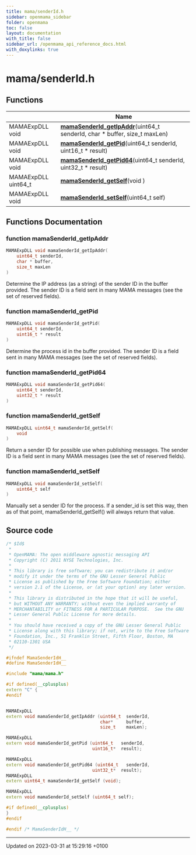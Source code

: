 ```yaml
---
title: mama/senderId.h
sidebar: openmama_sidebar
folder: openmama
toc: false
layout: documentation
with_title: false
sidebar_url: /openmama_api_reference_docs.html
with_doxylinks: true
---
```


# mama/senderId.h



## Functions

|                | Name           |
| -------------- | -------------- |
| MAMAExpDLL void | **[mamaSenderId_getIpAddr](senderId_8h.html#function-mamasenderid-getipaddr)**(uint64_t senderId, char * buffer, size_t maxLen) |
| MAMAExpDLL void | **[mamaSenderId_getPid](senderId_8h.html#function-mamasenderid-getpid)**(uint64_t senderId, uint16_t * result) |
| MAMAExpDLL void | **[mamaSenderId_getPid64](senderId_8h.html#function-mamasenderid-getpid64)**(uint64_t senderId, uint32_t * result) |
| MAMAExpDLL uint64_t | **[mamaSenderId_getSelf](senderId_8h.html#function-mamasenderid-getself)**(void ) |
| MAMAExpDLL void | **[mamaSenderId_setSelf](senderId_8h.html#function-mamasenderid-setself)**(uint64_t self) |


## Functions Documentation

### function mamaSenderId_getIpAddr

```cpp
MAMAExpDLL void mamaSenderId_getIpAddr(
    uint64_t senderId,
    char * buffer,
    size_t maxLen
)
```


Determine the IP address (as a string) of the sender ID in the buffer provided. The sender ID is a field sent in many MAMA messages (see the set of reserved fields). 


### function mamaSenderId_getPid

```cpp
MAMAExpDLL void mamaSenderId_getPid(
    uint64_t senderId,
    uint16_t * result
)
```


Determine the process id in the buffer provided. The sender ID is a field sent in many MAMA messages (see the set of reserved fields). 


### function mamaSenderId_getPid64

```cpp
MAMAExpDLL void mamaSenderId_getPid64(
    uint64_t senderId,
    uint32_t * result
)
```


### function mamaSenderId_getSelf

```cpp
MAMAExpDLL uint64_t mamaSenderId_getSelf(
    void 
)
```


Return a sender ID for possible use when publishing messages. The sender ID is a field sent in many MAMA messages (see the set of reserved fields). 


### function mamaSenderId_setSelf

```cpp
MAMAExpDLL void mamaSenderId_setSelf(
    uint64_t self
)
```


Manually set a sender ID for the process. If a sender_id is set this way, then as of that point, mamaSenderId_getSelf() will always return that value. 




## Source code

```cpp
/* $Id$
 *
 * OpenMAMA: The open middleware agnostic messaging API
 * Copyright (C) 2011 NYSE Technologies, Inc.
 *
 * This library is free software; you can redistribute it and/or
 * modify it under the terms of the GNU Lesser General Public
 * License as published by the Free Software Foundation; either
 * version 2.1 of the License, or (at your option) any later version.
 *
 * This library is distributed in the hope that it will be useful,
 * but WITHOUT ANY WARRANTY; without even the implied warranty of
 * MERCHANTABILITY or FITNESS FOR A PARTICULAR PURPOSE.  See the GNU
 * Lesser General Public License for more details.
 *
 * You should have received a copy of the GNU Lesser General Public
 * License along with this library; if not, write to the Free Software
 * Foundation, Inc., 51 Franklin Street, Fifth Floor, Boston, MA
 * 02110-1301 USA
 */

#ifndef MamaSenderIdH__
#define MamaSenderIdH__

#include "mama/mama.h"

#if defined(__cplusplus)
extern "C" {
#endif


MAMAExpDLL
extern void mamaSenderId_getIpAddr (uint64_t  senderId,
                                    char*     buffer,
                                    size_t    maxLen);

MAMAExpDLL
extern void mamaSenderId_getPid (uint64_t   senderId,
                                 uint16_t*  result);

MAMAExpDLL
extern void mamaSenderId_getPid64 (uint64_t   senderId,
                                 uint32_t*  result);
MAMAExpDLL
extern uint64_t mamaSenderId_getSelf (void);

MAMAExpDLL
extern void mamaSenderId_setSelf (uint64_t self);

#if defined(__cplusplus)
}
#endif

#endif /* MamaSenderIdH__ */
```


-------------------------------

Updated on 2023-03-31 at 15:29:16 +0100
